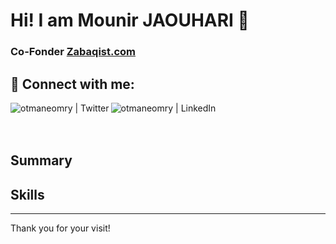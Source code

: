 # Hi! I am Mounir JAOUHARI 👋

### Co-Fonder [Zabaqist.com](https://zabaqist.com)


## 🤝 Connect with me:

[<img align="left" alt="otmaneomry | Twitter" src="https://img.shields.io/badge/Twitter-1DA1F2?style=for-the-badge&logo=twitter&logoColor=white" />][twitter]
[<img align="left" alt="otmaneomry | LinkedIn" src="https://img.shields.io/badge/LinkedIn-0077B5?style=for-the-badge&logo=linkedin&logoColor=white" />][linkedin]

<br />
<br />
<br />

## Summary



## Skills



---



Thank you for your visit!

[twitter]: https://twitter.com/mounirjaouhari
[linkedin]: https://www.linkedin.com/in/mounirjaouhari/
